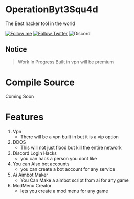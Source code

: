 # OperationByt3Squ4d
The Best hacker tool in the world


[![Follow me](https://img.shields.io/github/followers/G4ngst4Cod3r?label=follow%20me&style=social)](https://github.com/G4ngst4Cod3r)
[![Follow Twitter](https://img.shields.io/twitter/follow/ImDaHoodCoder?label=Follow%20me&style=social)](https://twitter.com/ImDaHoodCoder)
![Discord](https://img.shields.io/discord/1134636183893332029.svg?label=&logo=discord&logoColor=ffffff&color=7389D8&labelColor=6A7EC2)
## Notice
> Work In Progress
> Built in vpn will be premium

# Compile Source
Coming Soon

# Features
1. Vpn
   - There will be a vpn built in but it is a vip option
2. DDOS
   - This will not just flood but kill the entire network
3. Discord Login Hacks
   - you can hack a person you dont like
4. You can Also bot accounts
   - you can create a bot account for any service
5. Ai Aimbot Maker
   - You Can Make a aimbot script from ai for any game
6. ModMenu Creator
   - lets you create a mod menu for any game
